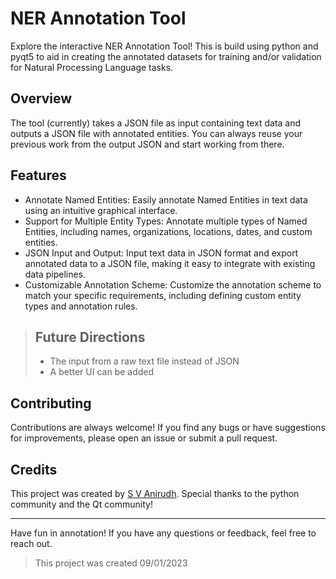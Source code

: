 # NER Annotation Tool

Explore the interactive NER Annotation Tool! This is build using python and pyqt5 to aid in creating the annotated datasets for training and/or validation for Natural Processing Language tasks. 

## Overview

The tool (currently) takes a JSON file as input containing text data and outputs a JSON file with annotated entities. You can always reuse your previous work from the output JSON and start working from there.

## Features

- Annotate Named Entities: Easily annotate Named Entities in text data using an intuitive graphical interface.
- Support for Multiple Entity Types: Annotate multiple types of Named Entities, including names, organizations, locations, dates, and custom entities.
- JSON Input and Output: Input text data in JSON format and export annotated data to a JSON file, making it easy to integrate with existing data pipelines.
- Customizable Annotation Scheme: Customize the annotation scheme to match your specific requirements, including defining custom entity types and annotation rules.   

> ## Future Directions  
> - The input from a raw text file instead of JSON
> - A better UI can be added

## Contributing

Contributions are always welcome! If you find any bugs or have suggestions for improvements, please open an issue or submit a pull request.

## Credits

This project was created by [S V Anirudh](https://www.linkedin.com/in/anirudhsv/). Special thanks to the python community and the Qt community!

---

Have fun in annotation! If you have any questions or feedback, feel free to reach out.  

> This project was created 09/01/2023
